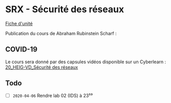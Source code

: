# SRX - Sécurité des réseaux

[Fiche d'unité](Fiche_unite_SRX_2018.pdf)

Publication du cours de Abraham Rubinstein Scharf : 

## COVID-19

Le cours sera donné par des capsules vidéos disponible sur un Cyberlearn : [20_HEIG-VD_Sécurité des réseaux](https://cyberlearn.hes-so.ch/course/view.php?id=15467)

## Todo

- [ ] `2020-04-06` Rendre lab 02 (IDS) à 23⁵⁹